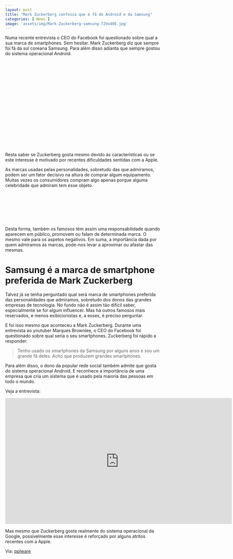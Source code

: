 ```yaml
---
layout: post
title: "Mark Zuckerberg confessa que é fã do Android e da Samsung"
categories: [ News ]
image: 'assets/img/Mark-Zuckerberg-samsung-720x405.jpg'
---
```


Numa recente entrevista o CEO do Facebook foi questionado sobre qual a sua marca de smartphones. Sem hesitar. Mark Zuckerberg diz que sempre foi fã da sul coreana Samsung. Para além disso adianta que sempre gostou do sistema operacional Android.

<!-- QUADRADO -->
<script async src="//pagead2.googlesyndication.com/pagead/js/adsbygoogle.js"></script>
<ins class="adsbygoogle"
style="display:inline-block;width:336px;height:280px"
data-ad-client="ca-pub-2838251107855362"
data-ad-slot="5351066970"></ins>
<script>
(adsbygoogle = window.adsbygoogle || []).push({});
</script>

Resta saber se Zuckerberg gosta mesmo devido às características ou se este interesse é motivado por recentes dificuldades sentidas com a Apple.

 As marcas usadas pelas personalidades, sobretudo das que admiramos, podem ser um fator decisivo na altura de comprar algum equipamento. Muitas vezes os consumidores compram algo apenas porque alguma celebridade que admiram tem esse objeto.

<!-- MINI ANÚNCIO -->
<script async src="//pagead2.googlesyndication.com/pagead/js/adsbygoogle.js"></script>
<!-- Games Root -->
<ins class="adsbygoogle"
style="display:inline-block;width:730px;height:95px"
data-ad-client="ca-pub-2838251107855362"
data-ad-slot="5351066970"></ins>
<script>
(adsbygoogle = window.adsbygoogle || []).push({});
</script>

Desta forma, também os famosos têm assim uma responsabilidade quando aparecem em público, promovem ou falam de determinada marca. O mesmo vale para os aspetos negativos. Em suma, a importância dada por quem admiramos às marcas, pode-nos levar a aproximar ou afastar das mesmas.

# Samsung é a marca de smartphone preferida de Mark Zuckerberg

Talvez já se tenha perguntado qual será marca de smartphones preferida das personalidades que admiramos, sobretudo dos donos das grandes empresas de tecnologia. No fundo não é assim tão difícil saber, especialmente se for algum influencer. Mas há outros famosos mais reservados, e menos exibicionistas e, a esses, é preciso perguntar.

E foi isso mesmo que aconteceu a Mark Zuckerberg. Durante uma entrevista ao youtuber Marques Brownlee, o CEO do Facebook foi questionado sobre qual seria o seu smartphones. Zuckerberg foi rápido a responder:

> Tenho usado os smartphones da Samsung por alguns anos e sou um grande fã deles. Acho que produzem grandes smartphones.

<!-- RETANGULO LARGO 2 -->
<script async src="//pagead2.googlesyndication.com/pagead/js/adsbygoogle.js"></script>
<ins class="adsbygoogle"
style="display:block; text-align:center;"
data-ad-layout="in-article"
data-ad-format="fluid"
data-ad-client="ca-pub-2838251107855362"
data-ad-slot="8549252987"></ins>
<script>
(adsbygoogle = window.adsbygoogle || []).push({});
</script>

Para além disso, o dono da popular rede social também admite que gosta do sistema operacional Android. E reconhece a importância de uma empresa que cria um sistema que é usado pela maioria das pessoas em todo o mundo.

Veja a entrevista:

<iframe width="728" height="405" src="https://www.youtube.com/embed/eAagtcAup0o" frameborder="0" allow="accelerometer; autoplay; clipboard-write; encrypted-media; gyroscope; picture-in-picture" allowfullscreen></iframe>

Mas mesmo que Zuckerberg goste realmente do sistema operacional da Google, possivelmente esse interesse é reforçado por alguns atritos recentes com a Apple.

<!-- RETANGULO LARGO -->
<script async src="https://pagead2.googlesyndication.com/pagead/js/adsbygoogle.js"></script>
<!-- Informat -->
<ins class="adsbygoogle"
style="display:block"
data-ad-client="ca-pub-2838251107855362"
data-ad-slot="2327980059"
data-ad-format="auto"
data-full-width-responsive="true"></ins>
<script>
(adsbygoogle = window.adsbygoogle || []).push({});
</script>

Via: [pplware](https://pplware.sapo.pt/smartphones-tablets/mark-zuckerberg-confessa-que-e-fa-do-android-e-da-samsung/)

<!-- QUADRADO -->
<script async src="//pagead2.googlesyndication.com/pagead/js/adsbygoogle.js"></script>
<ins class="adsbygoogle"
style="display:inline-block;width:336px;height:280px"
data-ad-client="ca-pub-2838251107855362"
data-ad-slot="5351066970"></ins>
<script>
(adsbygoogle = window.adsbygoogle || []).push({});
</script>


